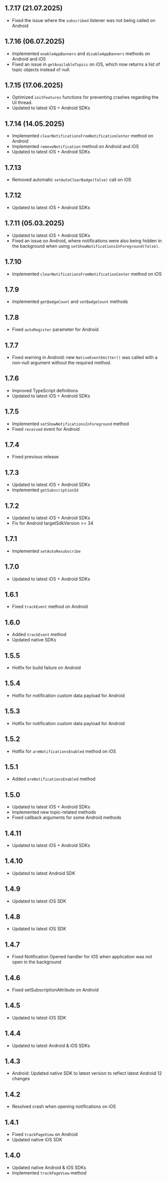 ## 1.7.17 (21.07.2025)
* Fixed the issue where the `subscribed` listener was not being called on Android

## 1.7.16 (06.07.2025)
* Implemented `enableAppBanners` and `disableAppBanners` methods on Android and iOS
* Fixed an issue in `getAvailableTopics` on iOS, which now returns a list of topic objects instead of null.

## 1.7.15 (17.06.2025)
* Optimized `initFeatures` functions for preventing crashes regarding the UI thread.
* Updated to latest iOS + Android SDKs

## 1.7.14 (14.05.2025)
* Implemented `clearNotificationsFromNotificationCenter` method on Android
* Implemented `removeNotification` method on Android and iOS
* Updated to latest iOS + Android SDKs

## 1.7.13
* Removed automatic `setAutoClearBadge(false)` call on iOS

## 1.7.12
* Updated to latest iOS + Android SDKs

## 1.7.11 (05.03.2025)
* Updated to latest iOS + Android SDKs
* Fixed an issue on Android, where notifications were also being hidden in the background when using `setShowNotificationsInForeground(false)`.

## 1.7.10
* Implemented `clearNotificationsFromNotificationCenter` method on iOS

## 1.7.9
* Implemented `getBadgeCount` and `setBadgeCount` methods

## 1.7.8
* Fixed `autoRegister` parameter for Android.

## 1.7.7
* Fixed warning in Android: new `NativeEventEmitter()` was called with a non-null argument without the required method.

## 1.7.6
* Improved TypeScript definitions
* Updated to latest iOS + Android SDKs

## 1.7.5
* Implemented `setShowNotificationsInForeground` method
* Fixed `received` event for Android

## 1.7.4
* Fixed previous release

## 1.7.3
* Updated to latest iOS + Android SDKs
* Implemented `getSubscriptionId`

## 1.7.2
* Updated to latest iOS + Android SDKs
* Fix for Android targetSdkVersion >= 34

## 1.7.1
* Implemented `setAutoResubscribe`

## 1.7.0
* Updated to latest iOS + Android SDKs

## 1.6.1
* Fixed `trackEvent` method on Android

## 1.6.0
* Added `trackEvent` method
* Updated native SDKs

## 1.5.5
* Hotfix for build failure on Android

## 1.5.4
* Hotfix for notification custom data payload for Android

## 1.5.3
* Hotfix for notification custom data payload for Android

## 1.5.2
* Hotfix for `areNotificationsEnabled` method on iOS

## 1.5.1
* Added `areNotificationsEnabled` method

## 1.5.0
* Updated to latest iOS + Android SDKs
* Implemented new topic-related methods
* Fixed callback arguments for some Android methods

## 1.4.11
* Updated to latest iOS + Android SDKs

## 1.4.10
* Updated to latest Android SDK

## 1.4.9
* Updated to latest iOS SDK

## 1.4.8
* Updated to latest iOS SDK

## 1.4.7
* Fixed Notification Opened handler for iOS when application was not open in the background

## 1.4.6
* Fixed setSubscriptionAttribute on Android

## 1.4.5
* Updated to latest iOS SDK

## 1.4.4
* Updated to latest Android & iOS SDKs

## 1.4.3
* Android: Updated native SDK to latest version to reflect latest Android 12 changes

## 1.4.2
* Resolved crash when opening notifications on iOS

## 1.4.1
* Fixed `trackPageView` on Android
* Updated native iOS SDK

## 1.4.0

* Updated native Android & iOS SDKs
* Implemented `trackPageView` method
